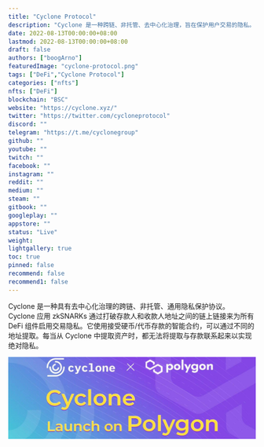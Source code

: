 ```yaml
---
title: "Cyclone Protocol"
description: "Cyclone 是一种跨链、非托管、去中心化治理，旨在保护用户交易的隐私。"
date: 2022-08-13T00:00:00+08:00
lastmod: 2022-08-13T00:00:00+08:00
draft: false
authors: ["boogArno"]
featuredImage: "cyclone-protocol.png"
tags: ["DeFi","Cyclone Protocol"]
categories: ["nfts"]
nfts: ["DeFi"]
blockchain: "BSC"
website: "https://cyclone.xyz/"
twitter: "https://twitter.com/cycloneprotocol"
discord: ""
telegram: "https://t.me/cyclonegroup"
github: ""
youtube: ""
twitch: ""
facebook: ""
instagram: ""
reddit: ""
medium: ""
steam: ""
gitbook: ""
googleplay: ""
appstore: ""
status: "Live"
weight: 
lightgallery: true
toc: true
pinned: false
recommend: false
recommend1: false
---
```

<p>Cyclone 是一种具有去中心化治理的跨链、非托管、通用隐私保护协议。 Cyclone 应用 zkSNARKs 通过打破存款人和收款人地址之间的链上链接来为所有 DeFi 组件启用交易隐私。它使用接受硬币/代币存款的智能合约，可以通过不同的地址提取。每当从 Cyclone 中提取资产时，都无法将提取与存款联系起来以实现绝对隐私。</p>

![1500x500](1500x500.jpg)
